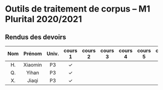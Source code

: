 
# Outils de traitement de corpus – M1 Plurital 2020/2021
## Rendus des devoirs

| Nom | Prénom   | Univ. | cours 1 | cours 2 | cours 3 | cours 4 | cours 5 | cours 6 |
|:---:|:--------:|:-----:|:-------:|:-------:|:-------:|:-------:|:-------:|:-------:|
|  H. |Xiaomin   |P3     |✓        |         |         |         |         |         |
|  Q. |Yihan     |P3     |✓        |         |         |         |         |         |
|  X. |Jiaqi     |P3     |✓        |         |         |         |         |         |
